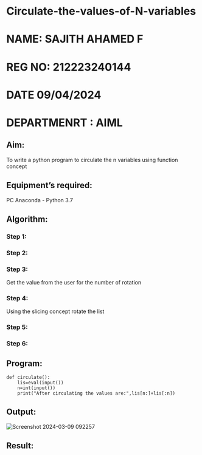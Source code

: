 # Circulate-the-values-of-N-variables
# NAME: SAJITH AHAMED F
# REG NO: 212223240144
# DATE 09/04/2024
# DEPARTMENRT : AIML
## Aim:
To write a python program to circulate the n variables using function concept
## Equipment’s required:
PC
Anaconda - Python 3.7
## Algorithm: 
### Step 1: 
### Step 2: 
### Step 3: 
Get the value from the user for the number of rotation
### Step 4: 
Using the slicing concept rotate the list

### Step 5: 
### Step 6: 
## Program:
```
def circulate():
    lis=eval(input())
    n=int(input())
    print("After circulating the values are:",lis[n:]+lis[:n])
```

## Output:
![Screenshot 2024-03-09 092257](https://github.com/Sajith-28/Circulate-the-values-of-N-variables/assets/149937471/d3425fca-81a3-4a05-a375-888e5fd38292)


## Result:
